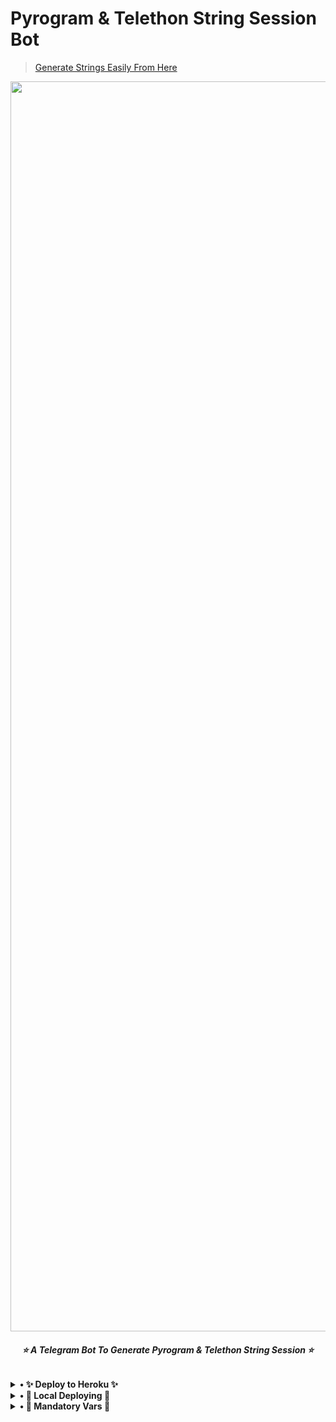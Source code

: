 # Pyrogram & Telethon String Session Bot 

>[Generate Strings Easily From Here](https://telegram.me/WarFadeStringGeneratorBot)

<p align="center"><a href="https://www.github.com/WARFADE-BOSS/StringGeneratorBot"><img src="https://telegra.ph/file/d66b376f2eaf746c7117e.jpg" width="2000"></a></p>

<h6 align="center">
<b>⭐ A Telegram Bot To Generate Pyrogram & Telethon String Session ⭐<b>
</h6>


<details>

<summary> • ✨ Deploy to Heroku ✨</summary>

--------

[![Deploy](https://www.herokucdn.com/deploy/button.svg)](https://heroku.com/deploy?template=https://github.com/WARFADE-BOSS/StringGeneratorBot)

--------
</details>

<details><summary>• 💫 Local Deploying 💫</summary>

--------

1. Clone The Repo Using Command

   `git clone https://github.com/WARFADE-BOSS/StringGeneratorBot`
   
2. Edit `Config.py` & Fill The Required Variables

4. Enter The Directory

   `cd StringGeneratorBot`

5. Run The File

   `python3 generator.py`
---------
</details>

<details><summary>• 🔰 Mandatory Vars 🔰</summary>

---------
- `API_ID` - Get This Value From [Here](https://my.telegram.org/auth)
- `API_HASH` - Get This From [Here](https://my.telegram.org/auth)
- `BOT_TOKEN` - Get This From [Here](https://t.me/BotFather)
- `DATABASE_URL` - Will Be Automatically Added When Deploying On Heroku
- `MUST_JOIN` - Username/ID of your Telegram Channel/Group (Not Compulsory).
---------
</details>
